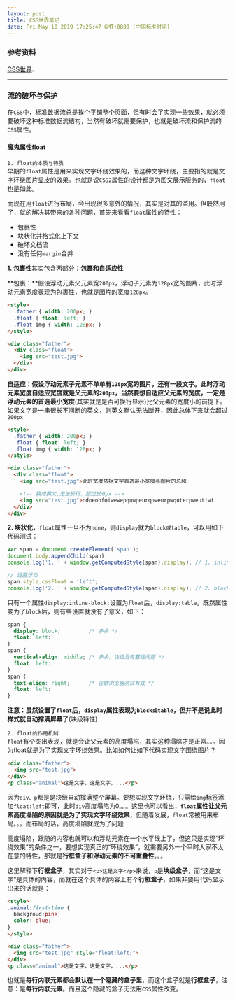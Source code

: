 ```yaml
---
layout: post
title: CSS世界笔记
date: Fri May 10 2019 17:25:47 GMT+0800 (中国标准时间)
---
```


### **参考资料**

[CSS世界][CSSWorldUrl]、

---

### **流的破坏与保护**

在`CSS`中，标准数据流总是挨个平铺整个页面，但有时会了实现一些效果，就必须要破坏这种标准数据流结构，当然有破坏就需要保护，也就是破坏流和保护流的`CSS`属性。

#### **魔鬼属性float**

`1. float的本质与特质`  
早期的`float`属性是用来实现文字环绕效果的，而这种文字环绕，主要指的就是文字环绕图片显⽪的效果。也就是说`CSS2`属性的设计都是为图文展示服务的，`float`也是如此。

而现在用`float`进行布局，会出现很多意外的情况，其实是对其的滥用。但既然用了，就的解决其带来的各种问题，首先来看看`float`属性的特性：

- 包裹性
- 块状化并格式化上下文
- 破坏文档流
- 没有任何`margin`合并

**1. 包裹性**其实包含两部分：**包裹和自适应性**

**包裹：**假设浮动元素父元素宽`200px`，浮动子元素为`128px`宽的图片，此时浮动元素宽度表现为包裹性，也就是图片的宽度`128px`。

```html
<style>
  .father { width: 200px; }
  .float { float: left; }
  .float img { width: 128px; }
</style>

<div class="father">
  <div class="float">
    <img src="test.jpg">
  </div>
</div>
```

**自适应：**假设浮动元素子元素不单单有`128px`宽的图片，还有一段文字。此时浮动元素宽度自适应宽度就是父元素的`200px`，当然要想自适应父元素的宽度，一定是浮动元素的**首选最小宽度**(其实就是是否可换行显示)比父元素的宽度小的前提下。如果文字是一串很长不间断的英文，则英文默认无法断开，因此总体下来就会超过`200px`

```html
<style>
  .father { width: 200px; }
  .float { float: left; }
  .float img { width: 128px; }
</style>

<div class="father">
  <div class="float">
    <img src="test.jpg">此时宽度依据文字首选最小宽度与图片的总和

    <!-- 换成英文,无法折行，超过200px -->
    <img src="test.jpg">ddoeohfoiwewepquwpeurqpweurpwquterpweutiwt
  </div>
</div>
```

**2. 块状化**，`float`属性一旦不为`none`，则`display`就为`block或table`，可以用如下代码测试：

```js
var span = document.createElement('span');
document.body.appendChild(span);
console.log('1. ' + window.getComputedStyle(span).display); // 1. inline

// 设置浮动
span.style.cssFloat = 'left';
console.log('2. ' + window.getComputedStyle(span).display); // 2. block
```

只有一个属性`display:inline-block;`设置为`float`后，`display:table`。既然属性变为了`block`后，则有些设置就没有了意义，如下：

```css
span {
  display: block;         /* 多余 */
  float: left:
}
span {
  vertical-align: middle; /* 多余，块级没有基线问题 */
  float: left:
}
span {
  text-align: right;      /* 谷歌浏览器测试有效 */
  float: left:
}
```

**注意：**虽然设置了`float`后，`display`属性表现为`block或table`，但**并不是说此时样式就自动撑满屏幕**了(块级特性)

`2. float的作用机制`  
`float`有个突出表现，就是会让父元素的高度塌陷，其实这种塌陷才是正常。。。因为float就是为了实现文字环绕效果。比如如何让如下代码实现文字围绕图片？

```html
<div class="father">
  <img src="test.jpg">
</div>
<p class="animal">这是文字，这是文字，...</p>
```

因为`div、p`都是是块级自动撑满整个屏幕。要想实现文字环绕，只需给`img`标签添加`float:left`即可，此时`div`高度塌陷为0。。。这里也可以看出，**`float`属性让父元素高度塌陷的原因就是为了实现文字环绕效果**，但随着发展，`float`常被用来布局。。。而布局的话，高度塌陷就成为了问题

高度塌陷，跟随的内容也就可以和浮动元素在一个水平线上了，但这只是实现“环绕效果”的条件之一，要想实现真正的“环绕效果”，就需要另外一个平时大家不太在意的特性，那就是**行框盒子和浮动元素的不可重叠性**。。。

这里解释下**行框盒子**，其实对于`<p>这是文字</p>`来说，`p`是**块级盒子**，而“这是文字”是具体的内容，而就在这个具体的内容上有个****行框盒子****，如果非要用代码显示出来的话就是：

```html
<style>
.animal:first-line {
  backgroud:pink;
  color: blue;
}
</style>

<div class="father">
  <img src="test.jpg" style="float:left;">
</div>
<p class="animal">这是文字，这是文字，...</p>
```

也就是**每行内联元素都会默认在一个隐藏的盒子里**，而这个盒子就是**行框盒子**，注意：是**每行内联元素**。而且这个隐藏的盒子无法用`CSS`属性改变。


[CSSWorldUrl]: https://book.douban.com/subject/27615777/ '张鑫旭CSS世界'